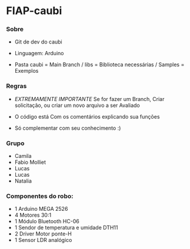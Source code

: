 # FIAP-caubi

### Sobre

- Git de dev do caubi

- Linguagem: Arduino

- Pasta caubi = Main Branch / libs = Biblioteca necessárias / Samples = Exemplos 

### Regras

- *EXTREMAMENTE IMPORTANTE* Se for fazer um Branch, Criar solicitação, ou criar um novo arquivo a ser Avaliado

- O código está Com os comentários explicando sua funções

- Só complementar com seu conhecimento :)

### Grupo
- Camila
- Fabio Molliet
- Lucas 
- Lucas
- Natalia


### Componentes do robo:

 - 1 Arduino MEGA 2526
 - 4 Motores 30:1
 - 1 Módulo Bluetooth HC-06
 - 1 Sendor de temperatura e umidade DTH11
 - 2 Driver Motor ponte-H
 - 1 Sensor LDR analógico
